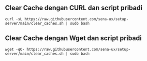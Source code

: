 ## Clear Cache dengan CURL dan script pribadi
```
curl -sL https://raw.githubusercontent.com/sena-ux/setup-server/main/clear_caches.sh | sudo bash
```

## Clear Cache dengan Wget dan script pribadi
```
wget -qO- https://raw.githubusercontent.com/sena-ux/setup-server/main/clear_caches.sh | sudo bash
```
